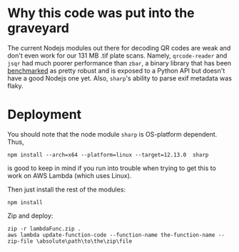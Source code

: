 # Why this code was put into the graveyard
The current Nodejs modules out there for decoding QR codes are weak and don't even work for our 131 MB .tif plate scans. Namely, `qrcode-reader` and `jsqr` had much poorer performance than `zbar`, a binary library that has been [benchmarked](https://boofcv.org/index.php?title=Performance:QrCode) as pretty robust and is exposed to a Python API but doesn't have a good Nodejs one yet. Also, `sharp`'s ability to parse exif metadata was flaky. 

# Deployment
You should note that the node module `sharp` is OS-platform dependent. Thus,
```
npm install --arch=x64 --platform=linux --target=12.13.0  sharp
```
is good to keep in mind if you run into trouble when trying to get this to work on AWS Lambda (which uses Linux).

Then just install the rest of the modules:
```
npm install
```
Zip and deploy:
```
zip -r lambdaFunc.zip .
aws lambda update-function-code --function-name the-function-name --zip-file \absolute\path\to\the\zip\file
```